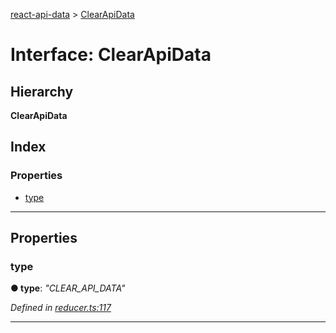 [react-api-data](../README.md) > [ClearApiData](../interfaces/clearapidata.md)

# Interface: ClearApiData

## Hierarchy

**ClearApiData**

## Index

### Properties

* [type](clearapidata.md#type)

---

## Properties

<a id="type"></a>

###  type

**● type**: *"CLEAR_API_DATA"*

*Defined in [reducer.ts:117](https://github.com/oberonamsterdam/react-api-data/blob/a5bda9f/src/reducer.ts#L117)*

___

